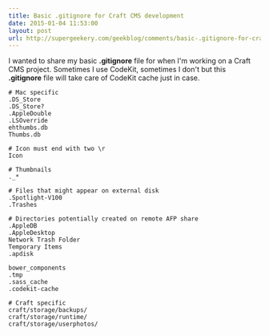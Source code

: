 ```yaml
--- 
title: Basic .gitignore for Craft CMS development 
date: 2015-01-04 11:53:00 
layout: post 
url: http://supergeekery.com/geekblog/comments/basic-.gitignore-for-craft-cms-development 
---
```

I wanted to share my basic **.gitignore** file for when I'm working on a Craft CMS project. Sometimes I use CodeKit, sometimes I don't but this **.gitignore** file will take care of CodeKit cache just in case.

	# Mac specific
	.DS_Store
	.DS_Store?
	.AppleDouble
	.LSOverride
	ehthumbs.db
	Thumbs.db

	# Icon must end with two \r
	Icon

	# Thumbnails
	._*

	# Files that might appear on external disk
	.Spotlight-V100
	.Trashes

	# Directories potentially created on remote AFP share
	.AppleDB
	.AppleDesktop
	Network Trash Folder
	Temporary Items
	.apdisk

	bower_components
	.tmp
	.sass_cache
	.codekit-cache

	# Craft specific
	craft/storage/backups/
	craft/storage/runtime/
	craft/storage/userphotos/
